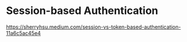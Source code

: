 # Session-based Authentication

https://sherryhsu.medium.com/session-vs-token-based-authentication-11a6c5ac45e4
